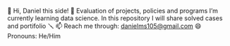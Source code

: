 👋 Hi, Daniel this side! 🦜 Evaluation of projects, policies and programs
 I’m currently learning data science. In this repository I will share solved cases and portifolio 🪛
 📫 Reach me through: danielms105@gmail.com
😄 Pronouns: He/Him
  

<!---
danielms105/danielms105 is a ✨ special ✨ repository because its `README.md` (this file) appears on your GitHub profile.
You can click the Preview link to take a look at your changes.
--->
